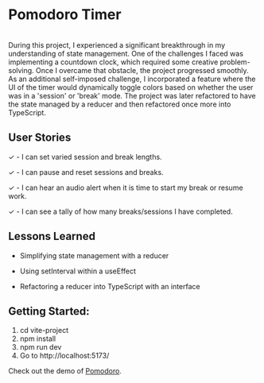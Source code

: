 # Pomodoro Timer
<br>
During this project, I experienced a significant breakthrough in my understanding of state management. One of the challenges I faced was implementing a countdown clock, which required some creative problem-solving. Once I overcame that obstacle, the project progressed smoothly. As an additional self-imposed challenge, I incorporated a feature where the UI of the timer would dynamically toggle colors based on whether the user was in a 'session' or 'break' mode.
The project was later refactored to have the state managed by a reducer and then refactored once more into TypeScript. 

## User Stories
&check; - I can set varied session and break lengths.

&check; - I can pause and reset sessions and breaks.

&check; - I can hear an audio alert when it is time to start my break or resume work.

&check; - I can see a tally of how many breaks/sessions I have completed.

## Lessons Learned
- Simplifying state management with a reducer

- Using setInterval within a useEffect

- Refactoring a reducer into TypeScript with an interface

## Getting Started:

1.  cd vite-project
2.  npm install
3.  npm run dev
4.  Go to http://localhost:5173/

Check out the demo of [Pomodoro](https://pomodoro-ts-one.vercel.app/).




